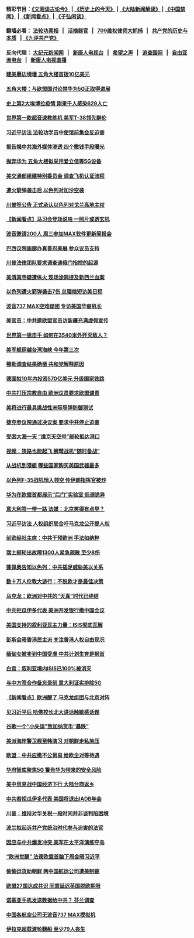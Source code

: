 #### 精彩节目：[《文昭谈古论今》](http://134.209.198.168/wenzhao) | [《历史上的今天》](http://134.209.198.168/today-in-history) | [《大陆新闻解读》](http://134.209.198.168/ntdtv-comedy) | [《中国禁闻》](http://134.209.198.168/ntdtv-news) | [《新闻看点》](http://134.209.198.168/news-insight) | [《子弘闲谈》](http://134.209.198.168/zihongxiantan/) 

  #### 翻墙必看： [法轮功真相](http://134.209.198.168:10000/videos/truth.html) &nbsp;&nbsp;|&nbsp;&nbsp; [活摘器官](http://134.209.198.168:10000/videos/res/Organs/) &nbsp;&nbsp;|&nbsp;&nbsp; [709维权律师大抓捕](http://134.209.198.168:10000/videos/709/) &nbsp;&nbsp;|&nbsp;&nbsp; [共产党的历史与本质](http://134.209.198.168:10000/videos/ccp.html) &nbsp;&nbsp;| [《九评共产党》](http://134.209.198.168:10000/videos/jiuping/) 

#### 反向代理： [大纪元新闻网](http://134.209.198.168:10080/) &nbsp;&nbsp;|&nbsp;&nbsp; [新唐人电视台](http://134.209.198.168:8000/) &nbsp;&nbsp;|&nbsp;&nbsp; [希望之声](http://134.209.198.168:8200/) &nbsp;&nbsp;|&nbsp;&nbsp; [追查国际](http://134.209.198.168:10010/) &nbsp;&nbsp;|&nbsp;&nbsp; [自由亚洲电台](http://134.209.198.168:9800/) &nbsp;&nbsp;|&nbsp;&nbsp; [新唐人电视直播](http://134.209.198.168/) 

#### [建美墨边境墙 五角大楼首拨10亿美元](../pages/nsc418/n11141035.md?t=03261236) 

#### [五角大楼：与欧盟国讨论禁华为5G正取得进展](../pages/nsc418/n11141169.md?t=03261236) 

#### [史上第2大埃博拉疫情 刚果千人感染629人亡](../pages/nsc418/n11140915.md?t=03261236) 

#### [世界第一款超音速教练机 美军T-38领先群伦](../pages/nsc418/n11140925.md?t=03261236) 

#### [习近平访法 法轮功学员中使馆前集会反迫害](../pages/nsc418/n11140913.md?t=03261236) 

#### [报告揭中共海外媒体渗透 四个撒钱手段曝光](../pages/nsc418/n11139646.md?t=03261236) 

#### [抛弃华为 五角大楼拟采用爱立信等5G设备](../pages/nsc418/n11140051.md?t=03261236) 

#### [美交通部组建特别委员会 调查飞机认证流程](../pages/nsc418/n11139656.md?t=03261236) 

#### [遭火箭弹袭击后 以色列对加沙空袭](../pages/nsc418/n11139379.md?t=03261236) 

#### [川普签公告 正式承认以色列对戈兰高地主权](../pages/nsc418/n11139451.md?t=03261236) 

#### [【新闻看点】马习会登场说啥 一照片或透玄机](../pages/nsc418/n11139207.md?t=03261236) 

#### [波音邀请200人 周三参加MAX软件更新简报会](../pages/nsc418/n11138787.md?t=03261236) 

#### [巴西议院画廊办真善忍美展 参众议员支持](../pages/nsc418/n11138636.md?t=03261236) 

#### [川普法律团队要求调查通俄门指控的起源](../pages/nsc418/n11138801.md?t=03261236) 

#### [美清真寺疑遭纵火 现场涂鸦提及新西兰血案](../pages/nsc418/n11138671.md?t=03261236) 

#### [以色列遭火箭弹袭击7伤 总理缩短访美日程](../pages/nsc418/n11138626.md?t=03261236) 

#### [波音737 MAX空难疑团 专访美国华裔机长](../pages/nsc418/n11135735.md?t=03261236) 

#### [美官员：中共邀欧盟官员访新疆充满虚假宣传](../pages/nsc418/n11138299.md?t=03261236) 

#### [世界第一狙击手 如何在3540米外歼灭敌人？](../pages/nsc418/n11138361.md?t=03261236) 

#### [美军舰穿越台湾海峡 今年第三次](../pages/nsc418/n11138053.md?t=03261236) 

#### [穆勒调查结果确凿 共和党解释原因](../pages/nsc418/n11137422.md?t=03261236) 

#### [德国拟10年内投资570亿美元 升级国家铁路](../pages/nsc418/n11137200.md?t=03261236) 

#### [中共打压宗教自由 欧洲议员要求欧盟谴责](../pages/nsc418/n11136994.md?t=03261236) 

#### [美将进行最具挑战性洲际导弹防御测试](../pages/nsc418/n11136684.md?t=03261236) 

#### [捷克参议院通过决议案 要求中共停止迫害](../pages/nsc418/n11136773.md?t=03261236) 

#### [受困大海一天 “维京天空号”邮轮抵达港口](../pages/nsc418/n11136438.md?t=03261236) 

#### [视频：狭路也能起飞 狮鹫战机“随时备战”](../pages/nsc418/n11136265.md?t=03261236) 

#### [从战机到潜艇 哪些国家购买美国武器最多](../pages/nsc418/n11128404.md?t=03261236) 

#### [以色列F-35战机悄入领空 传伊朗指挥官被炒](../pages/nsc418/n11135951.md?t=03261236) 

#### [华为在欧盟首都展示“后门”实验室 低调诡异](../pages/nsc418/n11135419.md?t=03261236) 

#### [意大利签一带一路 法媒：北京笑得有点早？](../pages/nsc418/n11135395.md?t=03261236) 

#### [习近平访法 人权组织联合吁马克龙公开提人权](../pages/nsc418/n11135288.md?t=03261236) 

#### [前欧经社主席：中共干预欧洲 手法如纳粹](../pages/nsc418/n11134687.md?t=03261236) 

#### [瑞士邮轮出故障1300人紧急疏散 至少8伤](../pages/nsc418/n11135318.md?t=03261236) 

#### [蓬佩奥告知以色列：中共插足威胁美以关系](../pages/nsc418/n11135134.md?t=03261236) 

#### [数十万人伦敦大游行：不脱欧才是最佳决策](../pages/nsc418/n11134913.md?t=03261236) 

#### [马克龙：欧洲对中共的“天真”时代已终结](../pages/nsc418/n11134858.md?t=03261236) 

#### [中共拒瓜伊多代表 美洲开发银行撤中国会议](../pages/nsc418/n11134822.md?t=03261236) 

#### [美国支持的叙利亚民主力量：ISIS彻底瓦解](../pages/nsc418/n11134630.md?t=03261236) 

#### [彭斯会晤香港民主派 关注香港人权自由现况](../pages/nsc418/n11134328.md?t=03261236) 

#### [缅甸女被卖到中国受虐 中共计划生育是祸首](../pages/nsc418/n11133069.md?t=03261236) 

#### [白宫：叙利亚境内ISIS已100%被消灭](../pages/nsc418/n11133647.md?t=03261236) 

#### [与中方签合作备忘录前 意大利证实排除5G](../pages/nsc418/n11133704.md?t=03261236) 

#### [【新闻看点】欧洲醒了 马克龙组团与北京对阵](../pages/nsc418/n11132722.md?t=03261236) 

#### [见习近平后 哈佛校长北大讲话触敏感话题](../pages/nsc418/n11133432.md?t=03261236) 

#### [谷歌一个“小失误”致加纳货币“暴跌”](../pages/nsc418/n11133430.md?t=03261236) 

#### [美派海岸警卫舰至韩演习 对朝鲜走私施压](../pages/nsc418/n11133254.md?t=03261236) 

#### [欧盟：中共应撤不公贸易 给欧企对等待遇](../pages/nsc418/n11133082.md?t=03261236) 

#### [华府智库聚焦5G 警告华为带来的安全风险](../pages/nsc418/n11133013.md?t=03261236) 

#### [美中贸易战中国经济下行 大陆台商返乡](../pages/nsc418/n11132887.md?t=03261236) 

#### [中共若拒瓜伊多代表 美国将退出IADB年会](../pages/nsc418/n11132332.md?t=03261236) 

#### [川普：维持对华关税一段时间并非谈判陷困境](../pages/nsc418/n11132531.md?t=03261236) 

#### [波兰拟起诉共产党统治时代参与迫害的法官](../pages/nsc418/n11131918.md?t=03261236) 

#### [因应与中共爆发冲突 美军在太平洋演练夺岛](../pages/nsc418/n11132095.md?t=03261236) 

#### [“欧洲觉醒” 法德欧盟首脑下周会晤习近平](../pages/nsc418/n11131509.md?t=03261236) 

#### [偷偷运货助朝鲜 两中国航运公司遭美制裁](../pages/nsc418/n11130664.md?t=03261236) 

#### [欧盟27国达成共识 同意延迟英国脱欧期限](../pages/nsc418/n11130453.md?t=03261236) 

#### [诺基亚手机发送数据给中共？ 芬兰调查](../pages/nsc418/n11130628.md?t=03261236) 

#### [中国各航空公司无波音737 MAX模拟机](../pages/nsc418/n11130573.md?t=03261236) 

#### [伊拉克超载渡轮翻船 至少79人丧生](../pages/nsc418/n11130641.md?t=03261236) 

